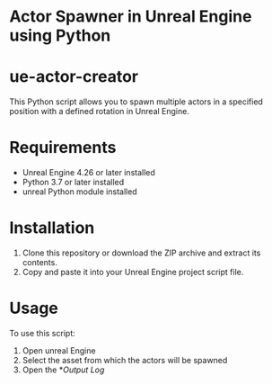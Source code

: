 # Actor Spawner in Unreal Engine using Python
# ue-actor-creator
This Python script allows you to spawn multiple actors in a specified position with a defined rotation in Unreal Engine.
# Requirements
* Unreal Engine 4.26 or later installed
* Python 3.7 or later installed
* unreal Python module installed
# Installation
1. Clone this repository or download the ZIP archive and extract its contents.
2. Copy and paste it into your Unreal Engine project script file.

# Usage 
To use this script:

1. Open unreal Engine
2. Select the asset from which the actors will be spawned
3. Open the **Output Log*

